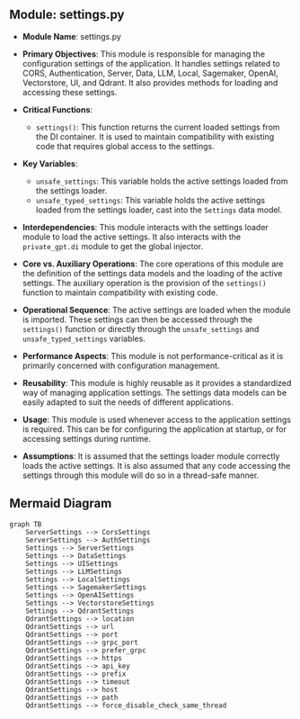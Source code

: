 ## Module: settings.py
- **Module Name**: settings.py

- **Primary Objectives**: This module is responsible for managing the configuration settings of the application. It handles settings related to CORS, Authentication, Server, Data, LLM, Local, Sagemaker, OpenAI, Vectorstore, UI, and Qdrant. It also provides methods for loading and accessing these settings.

- **Critical Functions**:
    - `settings()`: This function returns the current loaded settings from the DI container. It is used to maintain compatibility with existing code that requires global access to the settings.

- **Key Variables**:
    - `unsafe_settings`: This variable holds the active settings loaded from the settings loader.
    - `unsafe_typed_settings`: This variable holds the active settings loaded from the settings loader, cast into the `Settings` data model.

- **Interdependencies**: This module interacts with the settings loader module to load the active settings. It also interacts with the `private_gpt.di` module to get the global injector.

- **Core vs. Auxiliary Operations**: The core operations of this module are the definition of the settings data models and the loading of the active settings. The auxiliary operation is the provision of the `settings()` function to maintain compatibility with existing code.

- **Operational Sequence**: The active settings are loaded when the module is imported. These settings can then be accessed through the `settings()` function or directly through the `unsafe_settings` and `unsafe_typed_settings` variables.

- **Performance Aspects**: This module is not performance-critical as it is primarily concerned with configuration management.

- **Reusability**: This module is highly reusable as it provides a standardized way of managing application settings. The settings data models can be easily adapted to suit the needs of different applications.

- **Usage**: This module is used whenever access to the application settings is required. This can be for configuring the application at startup, or for accessing settings during runtime.

- **Assumptions**: It is assumed that the settings loader module correctly loads the active settings. It is also assumed that any code accessing the settings through this module will do so in a thread-safe manner.
## Mermaid Diagram
```mermaid
graph TB
    ServerSettings --> CorsSettings
    ServerSettings --> AuthSettings
    Settings --> ServerSettings
    Settings --> DataSettings
    Settings --> UISettings
    Settings --> LLMSettings
    Settings --> LocalSettings
    Settings --> SagemakerSettings
    Settings --> OpenAISettings
    Settings --> VectorstoreSettings
    Settings --> QdrantSettings
    QdrantSettings --> location
    QdrantSettings --> url
    QdrantSettings --> port
    QdrantSettings --> grpc_port
    QdrantSettings --> prefer_grpc
    QdrantSettings --> https
    QdrantSettings --> api_key
    QdrantSettings --> prefix
    QdrantSettings --> timeout
    QdrantSettings --> host
    QdrantSettings --> path
    QdrantSettings --> force_disable_check_same_thread
```
